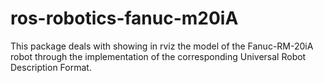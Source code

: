 # ros-robotics-fanuc-m20iA
This package deals with showing in rviz the model of the Fanuc-RM-20iA robot through the implementation of the corresponding Universal Robot Description Format.
